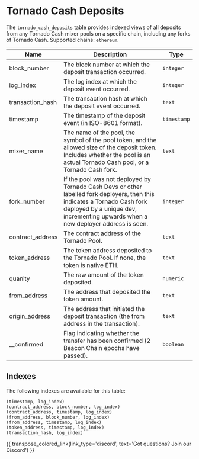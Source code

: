 # Tornado Cash Deposits

The `tornado_cash_deposits` table provides indexed views of all deposits from any Tornado Cash mixer pools on a specific chain, including any forks of Tornado Cash. Supported chains: `ethereum`.

| Name                | Description                                                                 | Type        |
| --------- | --------- | --------------------------------------------------------------------------- |
| block_number | The block number at which the deposit transaction occurred. | `integer` |
| log_index | The log index at which the deposit event occurred. | `integer` |
| transaction_hash | The transaction hash at which the deposit event occurred. | `text` |
| timestamp | The timestamp of the deposit event (in ISO-8601 format). | `timestamp` |
| mixer_name | The name of the pool, the symbol of the pool token, and the allowed size of the deposit token. Includes whether the pool is an actual Tornado Cash pool, or a Tornado Cash fork. | `text` |
| fork_number | If the pool was not deployed by Tornado Cash Devs or other labelled fork deployers, then this indicates a Tornado Cash fork deployed by a unique dev, incrementing upwards when a new deployer address is seen. | `integer` |
| contract_address | The contract address of the Tornado Pool. | `text` |
| token_address | The token address deposited to the Tornado Pool. If none, the token is native ETH. | `text` |
| quanity | The raw amount of the token deposited. | `numeric` |
| from_address | The address that deposited the token amount. | `text` |
| origin_address | The address that initiated the deposit transaction (the from address in the transaction). | `text` |
| __confirmed | Flag indicating whether the transfer has been confirmed (2 Beacon Chain epochs have passed). | `boolean` |

## Indexes
The following indexes are available for this table:

```
(timestamp, log_index)
(contract_address, block_number, log_index)
(contract_address, timestamp, log_index)
(from_address, block_number, log_index)
(from_address, timestamp, log_index)
(token_address, timestamp, log_index)
(transaction_hash, log_index)
```

{{ transpose_colored_link(link_type='discord', text='Got questions?  Join our Discord') }}
